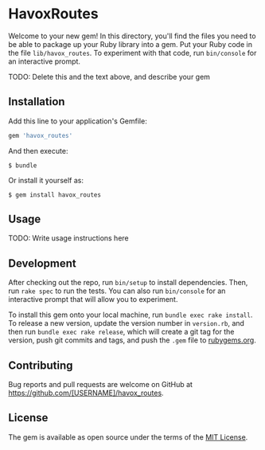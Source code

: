 # HavoxRoutes

Welcome to your new gem! In this directory, you'll find the files you need to be able to package up your Ruby library into a gem. Put your Ruby code in the file `lib/havox_routes`. To experiment with that code, run `bin/console` for an interactive prompt.

TODO: Delete this and the text above, and describe your gem

## Installation

Add this line to your application's Gemfile:

```ruby
gem 'havox_routes'
```

And then execute:

    $ bundle

Or install it yourself as:

    $ gem install havox_routes

## Usage

TODO: Write usage instructions here

## Development

After checking out the repo, run `bin/setup` to install dependencies. Then, run `rake spec` to run the tests. You can also run `bin/console` for an interactive prompt that will allow you to experiment.

To install this gem onto your local machine, run `bundle exec rake install`. To release a new version, update the version number in `version.rb`, and then run `bundle exec rake release`, which will create a git tag for the version, push git commits and tags, and push the `.gem` file to [rubygems.org](https://rubygems.org).

## Contributing

Bug reports and pull requests are welcome on GitHub at https://github.com/[USERNAME]/havox_routes.


## License

The gem is available as open source under the terms of the [MIT License](http://opensource.org/licenses/MIT).

